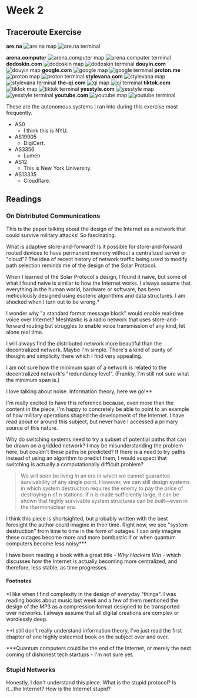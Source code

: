 # Week 2

## Traceroute Exercise

**are.na**
![are.na map](https://enderversing.github.io/itp-blog/assets/img/undnet/week2/maps/arena_map.png)
![are.na terminal](https://enderversing.github.io/itp-blog/assets/img/undnet/week2/terminal/arena.png)

**arena.computer**
![arena.computer map](https://enderversing.github.io/itp-blog/assets/img/undnet/week2/maps/arenacomputer_map.png)
![arena.computer terminal](https://enderversing.github.io/itp-blog/assets/img/undnet/week2/terminal/arena_computer.png)
**dodoskin.com**
![dodoskin map](https://enderversing.github.io/itp-blog/assets/img/undnet/week2/maps/dodoskin_map.png)
![dodoskin terminal](https://enderversing.github.io/itp-blog/assets/img/undnet/week2/terminal/dodoskin.png)
**douyin.com**
![douyin map](https://enderversing.github.io/itp-blog/assets/img/undnet/week2/maps/douyin_map.png)
**google.com**
![google map](https://enderversing.github.io/itp-blog/assets/img/undnet/week2/maps/google_map.png)
![google terminal](https://enderversing.github.io/itp-blog/assets/img/undnet/week2/terminal/google.png)
**proton.me**
![proton map](https://enderversing.github.io/itp-blog/assets/img/undnet/week2/maps/proton_map.png)
![proton terminal](https://enderversing.github.io/itp-blog/assets/img/undnet/week2/terminal/protonmail.png)
**stylevana.com**
![stylevana map](https://enderversing.github.io/itp-blog/assets/img/undnet/week2/maps/stylevana_map.png)
![stylevana terminal](https://enderversing.github.io/itp-blog/assets/img/undnet/week2/terminal/stylevana.png)
**the-qi.com**
![qi map](https://enderversing.github.io/itp-blog/assets/img/undnet/week2/maps/the_qi_map.png)
![qi terminal](https://enderversing.github.io/itp-blog/assets/img/undnet/week2/terminal/the_qi.png)
**tiktok.com**
![tiktok map](https://enderversing.github.io/itp-blog/assets/img/undnet/week2/maps/tiktok_map.png)
![tiktok terminal](https://enderversing.github.io/itp-blog/assets/img/undnet/week2/terminal/tiktok.png)
**yesstyle.com**
![yesstyle map](https://enderversing.github.io/itp-blog/assets/img/undnet/week2/maps/yesstyle_map.png)
![yesstyle terminal](https://enderversing.github.io/itp-blog/assets/img/undnet/week2/terminal/yesstyle.png)
**youtube.com**
![youtube map](https://enderversing.github.io/itp-blog/assets/img/undnet/week2/maps/youtube_map.png)
![youtube terminal](https://enderversing.github.io/itp-blog/assets/img/undnet/week2/terminal/youtube.png)

These are the autonomous systems I ran into during this exercise most frequently. 
* AS0
    * I think this is NYU.
*  AS19905
    * DigiCert.
* AS3356
    * Lumen
* AS12
    * This is New York University.
* AS13335
    * Cloudflare.
## Readings

### On Distributed Communications



This is the paper talking about the design of the Internet as a network that could survive military attacks! So fascinating.


What is adaptive store-and-forward? Is it possible for store-and-forward routed devices to have permanent memory without a centralized server or "cloud"? The idea of recent history of network traffic being used to modify path selection reminds me of the design of the Solar Protocol. 

When I learned of the Solar Protocol's design, I found it naive, but some of what I found naive is similar to how the Internet works. I always assume that everything in the human world, hardware or software, has been meticulously designed using esoteric algorithms and data structures. I am shocked when I turn out to be wrong.*


I wonder why "a standard format message block" would enable real-time voice over Internet? Meshtastic is a radio network that uses store-and-forward routing but struggles to enable voice transmission of any kind, let alone real time.

I will always find the distributed network more beautiful than the decentralized network. Maybe I'm simple. There's a kind of purity of thought and simplicity there which I find very appealing.

I am not sure how the minimum span of a network is related to the decentralized network's "redundancy level". (Frankly, I'm still not sure what the minimum span is.)

I love talking about noise. Information theory, here we go!** 

I'm really excited to have this reference because, even more than the content in the piece, I'm happy to concretely be able to point to an example of how military operations shaped the development of the Internet. I have read about or around this subject, but never have I accessed a primary source of this nature.

Why do switching systems need to try a subset of potential paths that can be drawn on a gridded network? I may be misunderstanding the problem here, but couldn't these paths be predicted? If there is a need to try paths instead of using an algorithm to predict them, I would suspect that switching is actually a computationally difficult problem?


> We will soon be living in an era in which we cannot guarantee survivability of any single point. However, we can still design systems in which system destruction requires the enemy to pay the price of destroying n of n stations. If n is made sufficiently large, it can be shown that highly survivable system structures can be built—even in the thermonuclear era.
    


I think this piece is shortsighted, but probably written with the best foresight the author could imagine in their time. Right now, we see "system destruction" from time to time in the form of outages. I can only imagine these outages become more and more bombastic if or when quantum computers become less noisy***.

I have been reading a book with a great title - *Why Hackers Win* - which discusses how the Internet is actually becoming more centralized, and therefore, less stable, as time progresses.


#### Footnotes

*I like when I find complexity in the design of everyday "things". I was reading books about music last week and a few of them mentioned the design of the MP3 as a compression format designed to be transported over networks. I always assume that all digital creations are complex or wordlessly deep.

**I still don't really understand information theory, I've just read the first chapter of one highly esteemed book on the subject over and over.

***Quantum computers could be the end of the Internet, or merely the next coming of dishonest tech startups - I'm not sure yet.


### Stupid Networks

Honestly, I don't understand this piece. What is the stupid protocol? Is it...the Internet? How is the Internet stupid?
